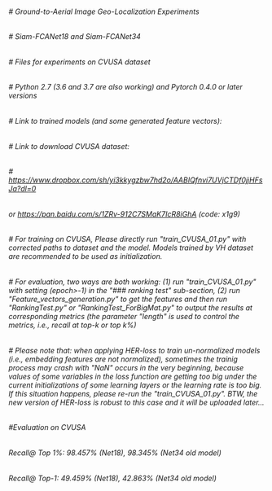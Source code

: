 ###### # Ground-to-Aerial Image Geo-Localization Experiments
###### # Siam-FCANet18 and Siam-FCANet34
###### # Files for experiments on CVUSA dataset
###### # Python 2.7 (3.6 and 3.7 are also working) and Pytorch 0.4.0 or later versions
###### # Link to trained models (and some generated feature vectors): 
###### # Link to download CVUSA dataset: 
###### # https://www.dropbox.com/sh/yi3kkygzbw7hd2o/AABIQfnvi7UVjCTDf0jjHFsJa?dl=0
###### or https://pan.baidu.com/s/1ZRv-912C7SMaK7IcR8iGhA (code: x1g9)

###### # For training on CVUSA, Please directly run "train_CVUSA_01.py" with corrected paths to dataset and the model. Models trained by VH dataset are recommended to be used as initialization. 
###### # For evaluation, two ways are both working: (1) run "train_CVUSA_01.py" with setting (epoch>-1) in the "### ranking test" sub-section, (2) run "Feature_vectors_generation.py" to get the features and then run "RankingTest.py" or "RankingTest_ForBigMat.py" to output the results at corresponding metrics (the parameter "length" is used to control the metrics, i.e., recall at top-k or top k%)
###### # Please note that: when applying HER-loss to train un-normalized models (i.e., embedding features are not normalized), sometimes the trainig process may crash with "NaN" occurs in the very beginning, because values of some variables in the loss function are getting too big under the current initializations of some learning layers or the learning rate is too big. If this situation happens, please re-run the "train_CVUSA_01.py". BTW, the new version of HER-loss is robust to this case and it will be uploaded later...

###### #Evaluation on CVUSA 
###### Recall@ Top 1%: 98.457% (Net18), 98.345% (Net34 old model)
###### Recall@ Top-1:  49.459% (Net18), 42.863% (Net34 old model)
